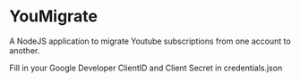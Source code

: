 # YouMigrate
A NodeJS application to migrate Youtube subscriptions from one account to another.

Fill in your Google Developer ClientID and Client Secret in credentials.json

